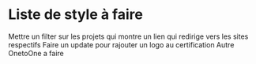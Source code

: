Liste de style à faire
==

Mettre un filter sur les projets qui montre un lien qui redirige vers les sites respectifs
Faire un update pour rajouter un logo au certification
Autre OnetoOne a faire
